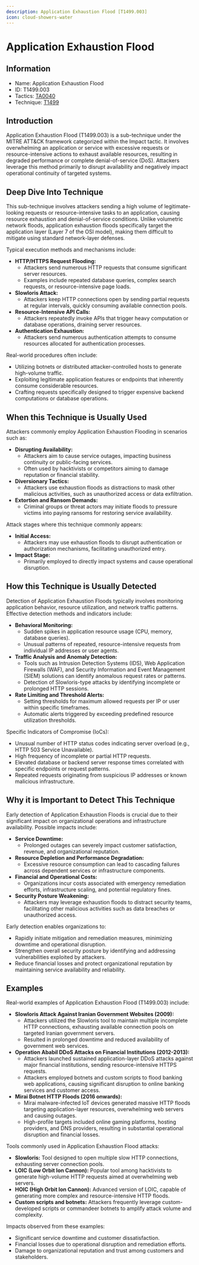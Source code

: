 ```yaml
---
description: Application Exhaustion Flood [T1499.003]
icon: cloud-showers-water
---
```


# Application Exhaustion Flood

## Information

- Name: Application Exhaustion Flood
- ID: T1499.003
- Tactics: [TA0040](../TA0040/TA0040.md)
- Technique: [T1499](T1499.md)

## Introduction

Application Exhaustion Flood (T1499.003) is a sub-technique under the MITRE ATT\&CK framework categorized within the Impact tactic. It involves overwhelming an application or service with excessive requests or resource-intensive actions to exhaust available resources, resulting in degraded performance or complete denial-of-service (DoS). Attackers leverage this method primarily to disrupt availability and negatively impact operational continuity of targeted systems.

## Deep Dive Into Technique

This sub-technique involves attackers sending a high volume of legitimate-looking requests or resource-intensive tasks to an application, causing resource exhaustion and denial-of-service conditions. Unlike volumetric network floods, application exhaustion floods specifically target the application layer (Layer 7 of the OSI model), making them difficult to mitigate using standard network-layer defenses.

Typical execution methods and mechanisms include:

- **HTTP/HTTPS Request Flooding:**
  - Attackers send numerous HTTP requests that consume significant server resources.
  - Examples include repeated database queries, complex search requests, or resource-intensive page loads.
- **Slowloris Attack:**
  - Attackers keep HTTP connections open by sending partial requests at regular intervals, quickly consuming available connection pools.
- **Resource-Intensive API Calls:**
  - Attackers repeatedly invoke APIs that trigger heavy computation or database operations, draining server resources.
- **Authentication Exhaustion:**
  - Attackers send numerous authentication attempts to consume resources allocated for authentication processes.

Real-world procedures often include:

- Utilizing botnets or distributed attacker-controlled hosts to generate high-volume traffic.
- Exploiting legitimate application features or endpoints that inherently consume considerable resources.
- Crafting requests specifically designed to trigger expensive backend computations or database operations.

## When this Technique is Usually Used

Attackers commonly employ Application Exhaustion Flooding in scenarios such as:

- **Disrupting Availability:**
  - Attackers aim to cause service outages, impacting business continuity or public-facing services.
  - Often used by hacktivists or competitors aiming to damage reputation or financial stability.
- **Diversionary Tactics:**
  - Attackers use exhaustion floods as distractions to mask other malicious activities, such as unauthorized access or data exfiltration.
- **Extortion and Ransom Demands:**
  - Criminal groups or threat actors may initiate floods to pressure victims into paying ransoms for restoring service availability.

Attack stages where this technique commonly appears:

- **Initial Access:**
  - Attackers may use exhaustion floods to disrupt authentication or authorization mechanisms, facilitating unauthorized entry.
- **Impact Stage:**
  - Primarily employed to directly impact systems and cause operational disruption.

## How this Technique is Usually Detected

Detection of Application Exhaustion Floods typically involves monitoring application behavior, resource utilization, and network traffic patterns. Effective detection methods and indicators include:

- **Behavioral Monitoring:**
  - Sudden spikes in application resource usage (CPU, memory, database queries).
  - Unusual patterns of repeated, resource-intensive requests from individual IP addresses or user agents.
- **Traffic Analysis and Anomaly Detection:**
  - Tools such as Intrusion Detection Systems (IDS), Web Application Firewalls (WAF), and Security Information and Event Management (SIEM) solutions can identify anomalous request rates or patterns.
  - Detection of Slowloris-type attacks by identifying incomplete or prolonged HTTP sessions.
- **Rate Limiting and Threshold Alerts:**
  - Setting thresholds for maximum allowed requests per IP or user within specific timeframes.
  - Automatic alerts triggered by exceeding predefined resource utilization thresholds.

Specific Indicators of Compromise (IoCs):

- Unusual number of HTTP status codes indicating server overload (e.g., HTTP 503 Service Unavailable).
- High frequency of incomplete or partial HTTP requests.
- Elevated database or backend server response times correlated with specific endpoints or request patterns.
- Repeated requests originating from suspicious IP addresses or known malicious infrastructure.

## Why it is Important to Detect This Technique

Early detection of Application Exhaustion Floods is crucial due to their significant impact on organizational operations and infrastructure availability. Possible impacts include:

- **Service Downtime:**
  - Prolonged outages can severely impact customer satisfaction, revenue, and organizational reputation.
- **Resource Depletion and Performance Degradation:**
  - Excessive resource consumption can lead to cascading failures across dependent services or infrastructure components.
- **Financial and Operational Costs:**
  - Organizations incur costs associated with emergency remediation efforts, infrastructure scaling, and potential regulatory fines.
- **Security Posture Weakening:**
  - Attackers may leverage exhaustion floods to distract security teams, facilitating other malicious activities such as data breaches or unauthorized access.

Early detection enables organizations to:

- Rapidly initiate mitigation and remediation measures, minimizing downtime and operational disruption.
- Strengthen overall security posture by identifying and addressing vulnerabilities exploited by attackers.
- Reduce financial losses and protect organizational reputation by maintaining service availability and reliability.

## Examples

Real-world examples of Application Exhaustion Flood (T1499.003) include:

- **Slowloris Attack Against Iranian Government Websites (2009):**
  - Attackers utilized the Slowloris tool to maintain multiple incomplete HTTP connections, exhausting available connection pools on targeted Iranian government servers.
  - Resulted in prolonged downtime and reduced availability of government web services.
- **Operation Ababil DDoS Attacks on Financial Institutions (2012-2013):**
  - Attackers launched sustained application-layer DDoS attacks against major financial institutions, sending resource-intensive HTTPS requests.
  - Attackers employed botnets and custom scripts to flood banking web applications, causing significant disruption to online banking services and customer access.
- **Mirai Botnet HTTP Floods (2016 onwards):**
  - Mirai malware-infected IoT devices generated massive HTTP floods targeting application-layer resources, overwhelming web servers and causing outages.
  - High-profile targets included online gaming platforms, hosting providers, and DNS providers, resulting in substantial operational disruption and financial losses.

Tools commonly used in Application Exhaustion Flood attacks:

- **Slowloris:** Tool designed to open multiple slow HTTP connections, exhausting server connection pools.
- **LOIC (Low Orbit Ion Cannon):** Popular tool among hacktivists to generate high-volume HTTP requests aimed at overwhelming web servers.
- **HOIC (High Orbit Ion Cannon):** Advanced version of LOIC, capable of generating more complex and resource-intensive HTTP floods.
- **Custom scripts and botnets:** Attackers frequently leverage custom-developed scripts or commandeer botnets to amplify attack volume and complexity.

Impacts observed from these examples:

- Significant service downtime and customer dissatisfaction.
- Financial losses due to operational disruption and remediation efforts.
- Damage to organizational reputation and trust among customers and stakeholders.
